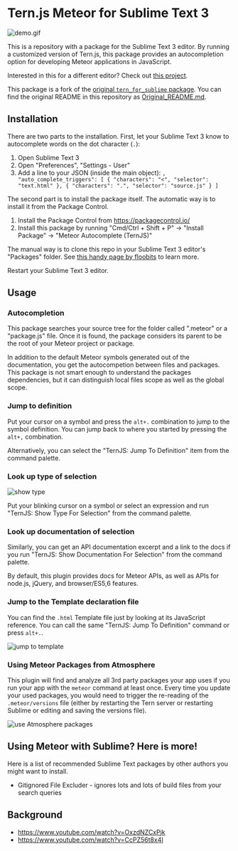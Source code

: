 # Tern.js Meteor for Sublime Text 3

![demo.gif](/img/demo.gif)

This is a repository with a package for the Sublime Text 3 editor. By running a
customized version of Tern.js, this package provides an autocompletion option
for developing Meteor applications in JavaScript.

Interested in this for a different editor? Check out [this project](https://github.com/slava/tern-meteor).

This package is a fork of the [original `tern_for_sublime`
package](https://github.com/marijnh/tern_for_sublime). You can find the original
README in this repository as [Original_README.md](./Original_README.md).

## Installation

There are two parts to the installation. First, let your Sublime Text 3 know to
autocomplete words on the dot character (`.`):

1. Open Sublime Text 3
2. Open "Preferences", "Settings - User"
3. Add a line to your JSON (inside the main object):
	`, "auto_complete_triggers": [ { "characters": "<", "selector": "text.html" }, { "characters": ".", "selector": "source.js" } ]`

The second part is to install the package itself. The automatic way is to
install it from the Package Control.

1. Install the Package Control from <https://packagecontrol.io/>
2. Install this package by running "Cmd/Ctrl + Shift + P" -> "Install Package" -> "Meteor Autocomplete (TernJS)"

The manual way is to clone this repo in your Sublime Text 3 editor's "Packages"
folder. See [this handy page by
floobits](https://floobits.com/help/plugins/sublime) to learn more.

Restart your Sublime Text 3 editor.

## Usage

### Autocompletion

This package searches your source tree for the folder called ".meteor" or a "package.js" file. 
Once it is found, the package considers its parent to be the root of your Meteor
project or package.

In addition to the default Meteor symbols generated out of the documentation,
you get the autocompetion between files and packages. This package is not smart
enough to understand the packages dependencies, but it can distinguish local
files scope as well as the global scope.

### Jump to definition

Put your cursor on a symbol and press the `alt+.` combination to jump to the
symbol definition. You can jump back to where you started by pressing the
`alt+,` combination.

Alternatively, you can select the "TernJS: Jump To Definition" item from the
command palette.

### Look up type of selection

![show type](/img/demo2.gif)

Put your blinking cursor on a symbol or select an expression and run "TernJS:
Show Type For Selection" from the command palette.

### Look up documentation of selection

Similarly, you can get an API documentation excerpt and a link to the docs if
you run "TernJS: Show Documentation For Selection" from the command palette.

By default, this plugin provides docs for Meteor APIs, as well as APIs for
node.js, jQuery, and browser/ES5,6 features.

### Jump to the Template declaration file

You can find the `.html` Template file just by looking at its JavaScript
reference. You can call the same "TernJS: Jump To Definition" command or press
`alt+.`.

![jump to template](/img/demo3.gif)

### Using Meteor Packages from Atmosphere

This plugin will find and analyze all 3rd party packages your app uses if you
run your app with the `meteor` command at least once. Every time you update your
used packages, you would need to trigger the re-reading of the
`.meteor/versions` file (either by restarting the Tern server or restarting
Sublime or editing and saving the versions file).

![use Atmosphere packages](/img/demo4.gif)

## Using Meteor with Sublime? Here is more!

Here is a list of recommended Sublime Text packages by other authors you might want to install.

- Gitignored File Excluder - ignores lots and lots of build files from your search queries


## Background

- https://www.youtube.com/watch?v=OxzdNZCxPjk
- https://www.youtube.com/watch?v=CcPZ56t8x4I
